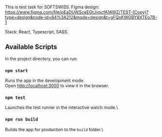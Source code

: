 This is test task for SOFTSWISS. Figma design: https://www.figma.com/file/pEaDUWSceEGtJvpcfA1AWZ/TEST-(Copy)?type=design&node-id=84%3A212&mode=design&t=gFQxKWGBY8XTEo7B-1

Stack: React, Typescript, SASS.

## Available Scripts

In the project directory, you can run:

### `npm start`

Runs the app in the development mode.\
Open [http://localhost:3000](http://localhost:3000) to view it in the browser.

### `npm test`

Launches the test runner in the interactive watch mode.\

### `npm run build`

Builds the app for production to the `build` folder.\
